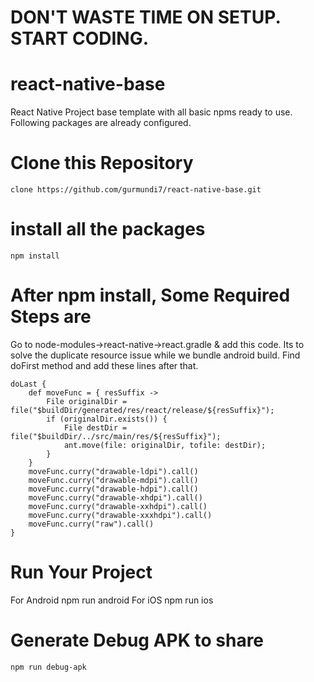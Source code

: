 # DON'T WASTE TIME ON SETUP. START CODING.
# react-native-base
 React Native Project base template with all basic npms ready to use. Following packages are already configured.

# Clone this Repository
    clone https://github.com/gurmundi7/react-native-base.git

# install all the packages
    npm install
# After npm install, Some Required Steps are
Go to node-modules->react-native->react.gradle & add this code. Its to solve the duplicate resource issue while we bundle android build.
Find doFirst method and add these lines after that.
    
    doLast {
        def moveFunc = { resSuffix ->
            File originalDir = file("$buildDir/generated/res/react/release/${resSuffix}");
            if (originalDir.exists()) {
                File destDir = file("$buildDir/../src/main/res/${resSuffix}");
                ant.move(file: originalDir, tofile: destDir);
            }
        }
        moveFunc.curry("drawable-ldpi").call()
        moveFunc.curry("drawable-mdpi").call()
        moveFunc.curry("drawable-hdpi").call()
        moveFunc.curry("drawable-xhdpi").call()
        moveFunc.curry("drawable-xxhdpi").call()
        moveFunc.curry("drawable-xxxhdpi").call()
        moveFunc.curry("raw").call()
    }

# Run Your Project
For Android
    npm run android
For iOS
    npm run ios

# Generate Debug APK to share
    npm run debug-apk